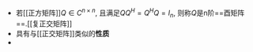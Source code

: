 - 若[[正方矩阵]]$Q\in C^{n\times n}$, 且满足$QQ^H=Q^HQ=I_n$, 则称$Q$是n阶==酉矩阵==.[[复正交矩阵]]
- 具有与[[正交矩阵]]类似的**性质**
-